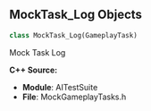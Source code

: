 ## MockTask_Log Objects

```python
class MockTask_Log(GameplayTask)
```

Mock Task Log

**C++ Source:**

- **Module**: AITestSuite
- **File**: MockGameplayTasks.h

<a id="unreal.MockGameplayTasksComponent"></a>